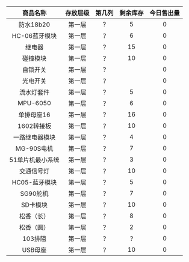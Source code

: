 | 商品名称 | 存放层级 | 第几列 | 剩余库存 | 今日售出量 |
| :------: | :------: | :------: |:------: |:------:|
| 防水18b20 | 第一层 | ? | 5 |0|
| HC-06蓝牙模块 | 第一层 | ？ |6|0|
| 继电器 | 第一层 | ？ |15|0|
| 碰撞模块 | 第一层 | ？ |10|0|
| 自锁开关 | 第一层 | ？ | | 0 |
| 光电开关 | 第一层 | ？ | | 0 |
| 流水灯套件 | 第一层 | ？ |5| 0 |
| MPU-6050 | 第一层 | ？ |6| 0 |
| 单排母座16 | 第一层 | ？ |16| 0 |
| 1602转接板 | 第一层 | ？ |10| 0 |
| 一路继电器模块 | 第一层 | ？ |4| 0 |
| MG-90S电机 | 第一层 | ？ |7| 0 |
| 51单片机最小系统 | 第一层 | ？ |3| 0 |
| 交通信号灯 | 第一层 | ？ |10| 0 |
| HC05-蓝牙模块 | 第一层 | ？ |5| 0 |
| SG90舵机 | 第一层 | ？ |7| 0 |
| SD卡模块 | 第一层 | ？ |10| 0 |
| 松香（长） | 第一层 | ？ |8| 0 |
| 松香（圆） | 第一层 | ？ |2| 0 |
| 103排阻 | 第一层 | ？ |？| 0 |
| USB母座 | 第一层 | ？ |10| 0 |
